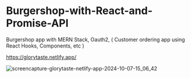 # Burgershop-with-React-and-Promise-API
Burgershop app with MERN Stack, Oauth2, ( Customer ordering app using React Hooks, Components, etc )

https://glorytaste.netlify.app/

![screencapture-glorytaste-netlify-app-2024-10-07-15_06_42](https://github.com/user-attachments/assets/27d9a41d-01b8-4aee-b58d-a218f206d465)
